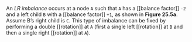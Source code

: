 An _LR imbalance_ occurs at a node `A` such that `A` has a [[balance factor]] `-2` and a left child `B` with a [[balance factor]] `+1`, as shown in **Figure 25.5a**. Assume B’s right child is `C`. This type of imbalance can be fixed by performing a double [[rotation]] at `A` (first a single left [[rotation]] at `B` and then a single right [[rotation]] at `A`).